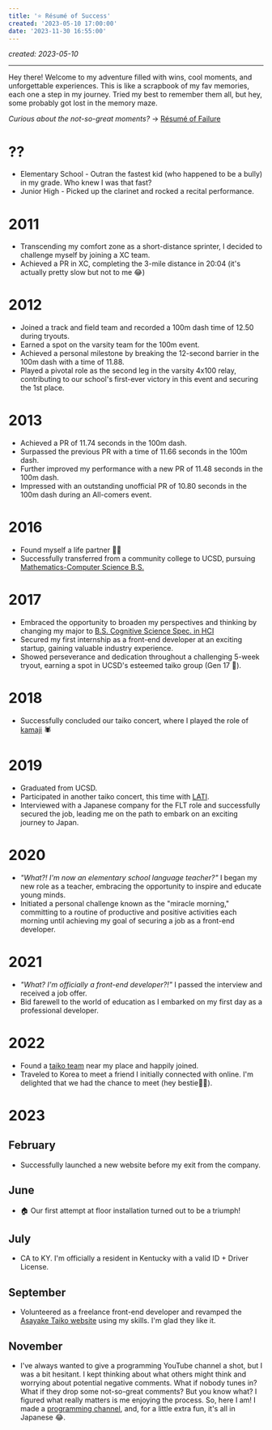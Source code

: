 ```yaml
---
title: '⭐️ Résumé of Success'
created: '2023-05-10 17:00:00'
date: '2023-11-30 16:55:00'
---
```


_created: 2023-05-10_

---

Hey there! Welcome to my adventure filled with wins, cool moments, and unforgettable experiences. This is like a scrapbook of my fav memories, each one a step in my journey. Tried my best to remember them all, but hey, some probably got lost in the memory maze.

_Curious about the not-so-great moments?_ -> [Résumé of Failure](./resume-of-failure)

# ??

- Elementary School - Outran the fastest kid (who happened to be a bully) in my grade. Who knew I was that fast?
- Junior High - Picked up the clarinet and rocked a recital performance.

# 2011

- Transcending my comfort zone as a short-distance sprinter, I decided to challenge myself by joining a XC team.
- Achieved a PR in XC, completing the 3-mile distance in 20:04 (it's actually pretty slow but not to me 😂)

# 2012

- Joined a track and field team and recorded a 100m dash time of 12.50 during tryouts.
- Earned a spot on the varsity team for the 100m event.
- Achieved a personal milestone by breaking the 12-second barrier in the 100m dash with a time of 11.88.
- Played a pivotal role as the second leg in the varsity 4x100 relay, contributing to our school's first-ever victory in this event and securing the 1st place.

# 2013

- Achieved a PR of 11.74 seconds in the 100m dash.
- Surpassed the previous PR with a time of 11.66 seconds in the 100m dash.
- Further improved my performance with a new PR of 11.48 seconds in the 100m dash.
- Impressed with an outstanding unofficial PR of 10.80 seconds in the 100m dash during an All-comers event.

# 2016

- Found myself a life partner 👧🏻
- Successfully transferred from a community college to UCSD, pursuing [Mathematics-Computer Science B.S.](https://math.ucsd.edu/students/undergraduate/ma30-math-computer-science-b-s)

# 2017

- Embraced the opportunity to broaden my perspectives and thinking by changing my major to [B.S. Cognitive Science Spec. in HCI](https://cogsci.ucsd.edu/undergraduates/major/design-interaction.html)
- Secured my first internship as a front-end developer at an exciting startup, gaining valuable industry experience.
- Showed perseverance and dedication throughout a challenging 5-week tryout, earning a spot in UCSD's esteemed taiko group (Gen 17 💛).

# 2018

- Successfully concluded our taiko concert, where I played the role of [kamaji](https://ghibli.fandom.com/wiki/Kamaj%C4%AB) 🕷️

# 2019

- Graduated from UCSD.
- Participated in another taiko concert, this time with [LATI](https://taiko.la/).
- Interviewed with a Japanese company for the FLT role and successfully secured the job, leading me on the path to embark on an exciting journey to Japan.

# 2020

- _"What?! I'm now an elementary school language teacher?"_ I began my new role as a teacher, embracing the opportunity to inspire and educate young minds.
- Initiated a personal challenge known as the "miracle morning," committing to a routine of productive and positive activities each morning until achieving my goal of securing a job as a front-end developer.

# 2021

- _"What? I'm officially a front-end developer?!"_ I passed the interview and received a job offer.
- Bid farewell to the world of education as I embarked on my first day as a professional developer.

# 2022

- Found a [taiko team](https://www.taikolab.com/) near my place and happily joined.
- Traveled to Korea to meet a friend I initially connected with online. I'm delighted that we had the chance to meet (hey bestie👋🏼).

# 2023

## February
- Successfully launched a new website before my exit from the company.

## June

- 🏠 Our first attempt at floor installation turned out to be a triumph!

## July
- CA to KY. I'm officially a resident in Kentucky with a valid ID + Driver License.

## September 
- Volunteered as a freelance front-end developer and revamped the [Asayake Taiko website](https://asayaketaiko.ucsd.edu) using my skills. I'm glad they like it.

## November
- I've always wanted to give a programming YouTube channel a shot, but I was a bit hesitant. I kept thinking about what others might think and worrying about potential negative comments. What if nobody tunes in? What if they drop some not-so-great comments? But you know what? I figured what really matters is me enjoying the process. So, here I am! I made a [programming channel](https://www.youtube.com/@rolemadelen), and, for a little extra fun, it's all in Japanese 😂.